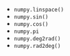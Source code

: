 - `numpy.linspace()`
- `numpy.sin()`
- `numpy.cos()`
- `numpy.pi`
- `numpy.deg2rad()`
- `numpy.rad2deg()`